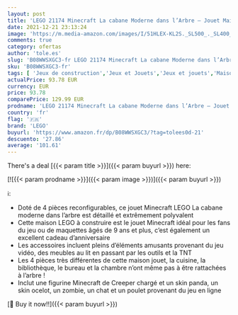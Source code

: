 ```yaml
---
layout: post
title: 'LEGO 21174 Minecraft La cabane Moderne dans l’Arbre – Jouet Maison de Poupée pour Filles et Garçons  Modèle de Collection avec Figurine Creeper'
date: 2021-12-21 23:13:24
image: 'https://m.media-amazon.com/images/I/51HLEX-KL2S._SL500_._SL400_.jpg'
comments: true
category: ofertas
author: 'tole.es'
slug: 'B08WWSXGC3-fr LEGO 21174 Minecraft La cabane Moderne dans l’Arbre –...'
sku: 'B08WWSXGC3-fr'
tags: [ 'Jeux de construction','Jeux et Jouets','Jeux et jouets','Maisons de poupées','Poupées et accessoires','Sets de jeux de construction','lego', ]
actualPrice: 93.78 EUR
currency: EUR
price: 93.78
comparePrice: 129.99 EUR
prodname: 'LEGO 21174 Minecraft La cabane Moderne dans l’Arbre – Jouet Maison de Poupée pour Filles et Garçons  Modèle de Collection avec Figurine Creeper'
country: 'fr'
flag: '🇫🇷'
brand: 'LEGO'
buyurl: 'https://www.amazon.fr/dp/B08WWSXGC3/?tag=tolees0d-21'
descuento: '27.86'
average: '101.61'
---
```


There's a deal [{{< param title >}}]({{< param buyurl >}})  here:

[![{{< param prodname >}}]({{< param image >}})]({{< param buyurl >}})

ℹ️:

- Doté de 4 pièces reconfigurables, ce jouet Minecraft LEGO La cabane moderne dans l’arbre est détaillé et extrêmement polyvalent
- Cette maison LEGO à construire est le jouet Minecraft idéal pour les fans du jeu ou de maquettes âgés de 9 ans et plus, c’est également un excellent cadeau d’anniversaire
- Les accessoires incluent pleins d’éléments amusants provenant du jeu vidéo, des meubles au lit en passant par les outils et la TNT
- Les 4 pièces très différentes de cette maison jouet, la cuisine, la bibliothèque, le bureau et la chambre n’ont même pas à être rattachées à l’arbre !
- Inclut une figurine Minecraft de Creeper chargé et un skin panda, un skin ocelot, un zombie, un chat et un poulet provenant du jeu en ligne

[🛒 Buy it now!!]({{< param buyurl >}})
